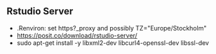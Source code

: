 ## Rstudio Server

- .Renviron: set https?_proxy and possibly TZ="Europe/Stockholm"
- https://posit.co/download/rstudio-server/
- sudo apt-get install -y libxml2-dev libcurl4-openssl-dev libssl-dev
